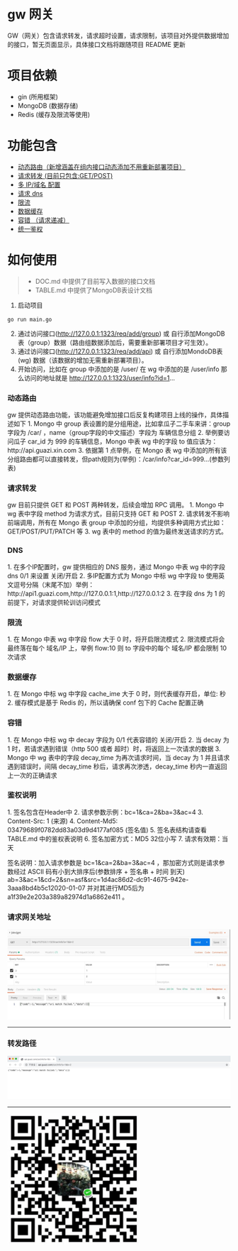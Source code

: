 # gw 网关

GW（网关）包含请求转发，请求超时设置，请求限制，该项目对外提供数据增加的接口，暂无页面显示，具体接口文档将跟随项目 README 更新

# 项目依赖
- gin (所用框架)
- MongoDB (数据存储)
- Redis (缓存及限流等使用)

# 功能包含
- [动态路由（新增涵盖在组内接口动态添加不用重新部署项目）](#dtly)
- [请求转发 (目前只包含:GET/POST)](#qqzf)
- [多 IP/域名 配置](#dns)
- [请求 dns](#dns)
- [限流](#xl)
- [数据缓存](#hc) 
- [容错 （请求递减）](#rc)
- [统一鉴权](#jq)

# 如何使用
>* DOC.md 中提供了目前写入数据的接口文档
>* TABLE.md 中提供了MongoDB表设计文档

1. 启动项目
 ```shell
 go run main.go
 ```
2. 通过访问接口(http://127.0.0.1:1323/req/add/group) 或 自行添加MongoDB表（group）数据（路由组数据添加后，需要重新部署项目才可生效）。
3. 通过访问接口(http://127.0.0.1:1323/req/add/api) 或 自行添加MondoDB表 (wg) 数据（该数据的增加无需重新部署项目）。
4. 开始访问，比如在 group 中添加的是 /user/ 在 wg 中添加的是 /user/info 那么访问的地址就是 http://127.0.0.1:1323/user/info?id=1...

<h3 id='dtly'>动态路由</h3>
gw 提供动态路由功能，该功能避免增加接口后反复构建项目上线的操作，具体描述如下
1. Mongo 中 group 表设置的是分组用途，比如拿瓜子二手车来讲：group 字段为 /car/ ，name（group字段的中文描述）字段为 车辆信息分组
2. 举例要访问瓜子 car_id 为 999 的车辆信息，Mongo 中表 wg 中的字段 to 值应该为：http://api.guazi.xin.com
3. 依据第 1 点举例，在 Mongo 表 wg 中添加的所有该分组路由都可以直接转发，但path规则为(举例)：/car/info?car_id=999...(参数列表)

<h3 id='qqzf'>请求转发</h3>
gw 目前只提供 GET 和 POST 两种转发，后续会增加 RPC 调用。
1. Mongo 中 wg 表中字段 method 为请求方式，目前只支持 GET 和 POST
2. 请求转发不影响前端调用，所有在 Mongo 表 group 中添加的分组，均提供多种调用方式比如：GET/POST/PUT/PATCH 等
3. wg 表中的 method 的值为最终发送请求的方式。

<h3 id='dns'>DNS</h3>
1. 在多个IP配置时，gw 提供相应的 DNS 服务，通过 Mongo 中表 wg 中的字段 dns 0/1 来设置 关闭/开启
2. 多IP配置方式为 Mongo 中标 wg 中字段 to 使用英文逗号分隔（末尾不加）举例：http://api1.guazi.com,http://127.0.0.1:1,http://127.0.0.1:2
3. 在字段 dns 为 1 的前提下，对请求提供轮训访问模式

<h3 id='xl'>限流</h3>
1. 在 Mongo 中表 wg 中字段 flow 大于 0 时，将开启限流模式
2. 限流模式将会最终落在每个 域名/IP 上，举例 flow:10 则 to 字段中的每个 域名/IP 都会限制 10 次请求

<h3 id='hc'>数据缓存</h3>
1. 在 Mongo 中标 wg 中字段 cache_ime 大于 0 时，则代表缓存开启，单位: 秒
2. 缓存模式是基于 Redis 的，所以请确保 conf 包下的 Cache 配置正确

<h3 id='rc'>容错</h3>
1. 在 Mongo 中标 wg 中 decay 字段为 0/1 代表容错的 关闭/开启
2. 当 decay 为 1 时，若请求遇到错误（http 500 或者 超时）时，将返回上一次请求的数据
3. Mongo 中 wg 表中的字段 decay_time 为再次请求时间，当 decay 为 1 并且请求遇到错误时，间隔 decay_time 秒后，请求再次渗透，decay_time 秒内一直返回上一次的正确请求

<h3 id='jq'>鉴权说明</h3>
1. 签名包含在Header中
2. 请求参数示例：bc=1&ca=2&ba=3&ac=4
3. Content-Src: 1 (来源)
4. Content-Md5: 03479689f0782dd83a03d9d4177af085 (签名值)
5. 签名表结构请查看 TABLE.md 中的鉴权表说明
6. 签名加密方式：MD5 32位小写
7. 请求有效期：当天

签名说明：加入请求参数是 bc=1&ca=2&ba=3&ac=4 ，那加密方式则是请求参数经过 ASCII 码有小到大排序后(参数排序 + 签名串 + 时间 到天) ab=3&ac=1&cd=2&sn=asf&src=1d4ac86d2-dc91-4675-942e-3aaa8bd4b5c12020-01-07 并对其进行MD5后为 a1f39e2e203a389a82974d1a6862e411 。

### 请求网关地址
<img src="https://raw.githubusercontent.com/jiashaokun/doc/master/txt/gw1.jpg"></img>

---
### 转发路径
<img src="https://raw.githubusercontent.com/jiashaokun/doc/master/txt/gw2.jpg"></img>

---

<img src="https://raw.githubusercontent.com/jiashaokun/doc/master/txt/pay.jpg" width="300" heigth="300">

